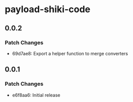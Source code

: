 # payload-shiki-code

## 0.0.2

### Patch Changes

- 69d7ae8: Export a helper function to merge converters

## 0.0.1

### Patch Changes

- e6f8aa6: Initial release
